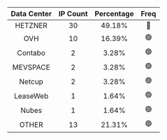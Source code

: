 | Data Center | IP Count | Percentage | Freq |
|:------------:|:--------:|:-----------:|:-----:|
| HETZNER | 30 | 49.18% | 🔴 |
| OVH | 10 | 16.39% | 🟢 |
| Contabo | 2 | 3.28% | 🟢 |
| MEVSPACE | 2 | 3.28% | 🟢 |
| Netcup | 2 | 3.28% | 🟢 |
| LeaseWeb | 1 | 1.64% | 🟢 |
| Nubes | 1 | 1.64% | 🟢 |
| OTHER | 13 | 21.31% | 🟢 |